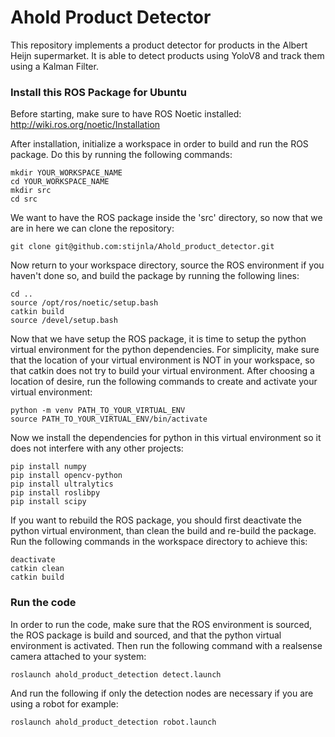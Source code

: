 # Ahold Product Detector
This repository implements a product detector for products in the Albert Heijn supermarket. It is able to detect products using YoloV8 and track them using a Kalman Filter. 


### Install this ROS Package for Ubuntu

Before starting, make sure to have ROS Noetic installed: http://wiki.ros.org/noetic/Installation

After installation, initialize a workspace in order to build and run the ROS package. Do this by running the following commands:

```console
mkdir YOUR_WORKSPACE_NAME
cd YOUR_WORKSPACE_NAME
mkdir src
cd src
```
We want to have the ROS package inside the 'src' directory, so now that we are in here we can clone the repository:
```console
git clone git@github.com:stijnla/Ahold_product_detector.git
```
Now return to your workspace directory, source the ROS environment if you haven't done so, and build the package by running the following lines:
```console
cd ..
source /opt/ros/noetic/setup.bash
catkin build
source /devel/setup.bash
```
Now that we have setup the ROS package, it is time to setup the python virtual environment for the python dependencies. For simplicity, make sure that the location of your virtual environment is NOT in your workspace, so that catkin does not try to build your virtual environment. After choosing a location of desire, run the following commands to create and activate your virtual environment:

```console
python -m venv PATH_TO_YOUR_VIRTUAL_ENV
source PATH_TO_YOUR_VIRTUAL_ENV/bin/activate
```

Now we install the dependencies for python in this virtual environment so it does not interfere with any other projects:

```console
pip install numpy
pip install opencv-python
pip install ultralytics
pip install roslibpy
pip install scipy
```

If you want to rebuild the ROS package, you should first deactivate the python virtual environment, than clean the build and re-build the package. Run the following commands in the workspace directory to achieve this:

```console
deactivate
catkin clean
catkin build
```

### Run the code

In order to run the code, make sure that the ROS environment is sourced, the ROS package is build and sourced, and that the python virtual environment is activated. Then run the following command with a realsense camera attached to your system:

```console
roslaunch ahold_product_detection detect.launch
```

And run the following if only the detection nodes are necessary if you are using a robot for example:

```console
roslaunch ahold_product_detection robot.launch
```
